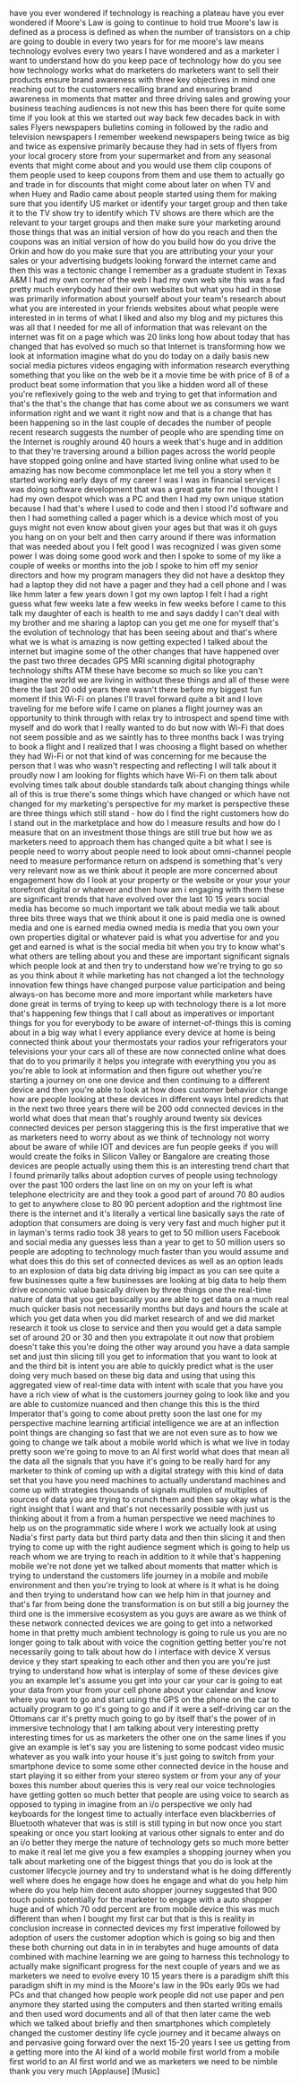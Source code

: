 
have you ever wondered if technology is
reaching a plateau have you ever
wondered if Moore&#39;s Law is going to
continue to hold true Moore&#39;s law is
defined as a process is defined as when
the number of transistors on a chip are
going to double in every two years for
for me moore&#39;s law means technology
evolves every two years I have wondered
and as a marketer I want to understand
how do you keep pace of technology how
do you see how technology works
what do marketers do marketers want to
sell their products ensure brand
awareness with three key objectives in
mind one reaching out to the customers
recalling brand and ensuring brand
awareness in moments that matter and
three driving sales and growing your
business teaching audiences is not new
this has been there for quite some time
if you look at this
we started out way back few decades back
in with sales Flyers newspapers
bulletins coming in followed by the
radio and television newspapers
I remember weekend newspapers being
twice as big and twice as expensive
primarily because they had in sets of
flyers from your local grocery store
from your supermarket and from any
seasonal events that might come about
and you would use them clip coupons of
them people used to keep coupons from
them and use them to actually go and
trade in for discounts that might come
about later on when TV and when Huey and
Radio came about people started using
them for making sure that you identify
US market or identify your target group
and then take it to the TV show try to
identify which TV shows are there which
are the relevant to your target groups
and then make sure your marketing around
those things that was an initial version
of how do you reach and then the coupons
was an initial version of how do you
build how do you drive the Orkin
and how do you make sure that you are
attributing your your your sales or your
advertising budgets looking forward the
internet came and then this was a
tectonic change I remember as a graduate
student in Texas A&amp;M I had my own corner
of the web I had my own web site this
was a fad pretty much everybody had
their own websites but what you had in
those was primarily information about
yourself about your team&#39;s research
about what you are interested in your
friends websites about what people were
interested in in terms of what I liked
and also my blog and my pictures this
was all that I needed for me all of
information that was relevant on the
internet was fit on a page which was 20
links long how about today that has
changed that has evolved so much so that
Internet is transforming how we look at
information imagine what do you do today
on a daily basis new social media
pictures videos engaging with
information research everything
something that you like on the web be it
a movie time be with price of 8 of a
product beat some information that you
like a hidden word all of these you&#39;re
reflexively going to the web and trying
to get that information and that&#39;s the
that&#39;s the change that has come about we
as consumers we want information right
and we want it right now and that is a
change that has been happening so in the
last couple of decades the number of
people recent research suggests the
number of people who are spending time
on the Internet is roughly around 40
hours a week that&#39;s huge and in addition
to that they&#39;re traversing around a
billion pages across the world people
have stopped going online and have
started living online what used to be
amazing has now become commonplace let
me tell you a story when it started
working early days of my career I was I
was in financial services I was doing
software development that was a great
gate for me I thought I had my own
despot
which was a PC and then I had my own
unique station because I had that&#39;s
where I used to code and then I stood
I&#39;d software and then I had something
called a pager which is a device which
most of you guys might not even know
about given your ages but that was it oh
guys you hang on on your belt and then
carry around if there was information
that was needed about you I felt good I
was recognized I was given some power I
was doing some good work and then I
spoke to some of my like a couple of
weeks or months into the job I spoke to
him off my senior directors and how my
program managers they did not have a
desktop they had a laptop they did not
have a pager and they had a cell phone
and I was like hmm later a few years
down I got my own laptop I felt I had a
right guess what few weeks late a few
weeks in few weeks before I came to this
talk my daughter of each is health to me
and says daddy I can&#39;t deal with my
brother and me sharing a laptop can you
get me one for myself that&#39;s the
evolution of technology that has been
seeing about and that&#39;s where what we is
what is amazing is now getting expected
I talked about the internet but imagine
some of the other changes that have
happened over the past two three decades
GPS MRI scanning digital photography
technology shifts ATM these have become
so much so like you can&#39;t imagine the
world we are living in without these
things and all of these were there the
last 20 odd years there wasn&#39;t there
before my biggest fun moment if this
Wi-Fi on planes I&#39;ll travel forward
quite a bit and I love traveling for me
before wife I came on planes a flight
journey was an opportunity to think
through with relax try to introspect and
spend time with myself and do work that
I really wanted to do but now with Wi-Fi
that does not seem possible and as we
saintly has to three months back I was
trying to book a flight
and I realized that I was choosing a
flight based on whether they had Wi-Fi
or not that kind of was concerning for
me because the person that I was
who wasn&#39;t respecting and reflecting I
will talk about it proudly now I am
looking for flights which have Wi-Fi on
them talk about evolving times talk
about double standards talk about
changing things while all of this is
true there&#39;s some things which have
changed or which have not changed for my
marketing&#39;s perspective for my market is
perspective these are three things which
still stand - how do I find the right
customers how do I stand out in the
marketplace and how do I measure results
and how do I measure that on an
investment those things are still true
but how we as marketers need to approach
them has changed quite a bit what I see
is people need to worry about people
need to look about omni-channel people
need to measure performance return on
adspend is something that&#39;s very very
relevant now as we think about it people
are more concerned about engagement how
do I look at your property or the
website or your your your storefront
digital or whatever and then how am i
engaging with them these are significant
trends that have evolved over the last
10 15 years social media has become so
much important we talk about media we
talk about three bits three ways that we
think about it one is paid media one is
owned media and one is earned media
owned media is media that you own your
own properties digital or whatever paid
is what you advertise for and you get
and earned is what is the social media
bit when you try to know what&#39;s what
others are telling about you and these
are important significant signals which
people look at and then try to
understand how we&#39;re trying to go so as
you think about it while marketing has
not changed a lot the technology
innovation few things have changed
purpose value participation and being
always-on has become more and more
important while marketers have done
great in terms of trying to keep up with
technology there is a lot more that&#39;s
happening few things that I call about
as imperatives or important things for
you for everybody to be aware of
internet-of-things this is coming about
in a big way what I every appliance
every device at home is being connected
think about your thermostats your radios
your refrigerators your televisions your
your cars all of these are now connected
online what does that do to you
primarily it helps you integrate with
everything you you as you&#39;re able to
look at information and then figure out
whether you&#39;re starting a journey on one
one device and then continuing to a
different device and then you&#39;re able to
look at how does customer behavior
change how are people looking at these
devices in different ways
Intel predicts that in the next two
three years there will be 200 odd
connected devices in the world what does
that mean that&#39;s roughly around twenty
six devices connected devices per person
staggering this is the first imperative
that we as marketers need to worry about
as we think of technology not worry
about be aware of while IOT and devices
are fun people
geeks if you will would create the folks
in Silicon Valley or Bangalore are
creating those devices are people
actually using them this is an
interesting trend chart that I found
primarily talks about adoption curves of
people using technology over the past
100 orders the last line on on my on
your left is what telephone electricity
are and they took a good part of around
70 80 audios to get to anywhere close to
80 90 percent adoption and the rightmost
line there is the internet and it&#39;s
literally a vertical line basically says
the rate of adoption that consumers are
doing is very very fast and much higher
put it in layman&#39;s terms radio took 38
years to get to 50 million users
Facebook and social media
any guesses less than a year to get to
50 million users so people are adopting
to technology much faster than you would
assume and what does this do this set of
connected devices as well as an option
leads to an explosion of data big data
driving big impact as you can see quite
a few businesses quite a few businesses
are looking at big data to help them
drive economic value basically driven by
three things one the real-time nature of
data that you get basically you are able
to get data on a much real much quicker
basis not necessarily months but days
and hours the scale at which you get
data when you did market research of and
we did market research it took us close
to service and then you would get a data
sample set of around 20 or 30 and then
you extrapolate it out now that problem
doesn&#39;t take this you&#39;re doing the other
way around you have a data sample set
and just thin slicing till you get to
information that you want to look at and
the third bit is intent you are able to
quickly predict what is the user doing
very much based on these big data and
using that using this aggregated view of
real-time data with intent with scale
that you have you have a rich view of
what is the customers journey going to
look like and you are able to customize
nuanced and then change this this is the
third Imperator that&#39;s going to come
about pretty soon the last one for my
perspective machine learning artificial
intelligence we are at an inflection
point things are changing so fast that
we are not even sure as to how we going
to change we talk about a mobile world
which is what we live in today pretty
soon we&#39;re going to move to an AI first
world what does that mean all the data
all the signals that you have it&#39;s going
to be really hard for any marketer to
think of coming up with a digital
strategy with this kind of data set that
you have you need machines to actually
understand machines and come up with
strategies
thousands of signals multiples of
multiples of sources of data you are
trying to crunch them and then say okay
what is the right insight that I want
and that&#39;s not necessarily possible with
just us thinking about it from a from a
human perspective we need machines to
help us on the programmatic side where I
work we actually look at using Nadia&#39;s
first party data but third party data
and then thin slicing it and then trying
to come up with the right audience
segment which is going to help us reach
whom we are trying to reach in addition
to it while that&#39;s happening mobile
we&#39;re not done yet
we talked about moments that matter
which is trying to understand the
customers life journey in a mobile and
mobile environment and then you&#39;re
trying to look at where is it what is he
doing and then trying to understand how
can we help him in that journey and
that&#39;s far from being done
the transformation is on but still a big
journey the third one is the immersive
ecosystem as you guys are aware as we
think of these network connected devices
we are going to get into a networked
home in that pretty much ambient
technology is going to rule us you are
no longer going to talk about with voice
the cognition getting better you&#39;re not
necessarily going to talk about how do I
interface with device X versus device y
they start speaking to each other and
then you are you&#39;re just trying to
understand how what is interplay of some
of these devices give you an example
let&#39;s assume you get into your car your
car is going to eat your data from your
from your cell phone about your calendar
and know where you want to go and start
using the GPS on the phone on the car to
actually program to go it&#39;s going to go
and if it were a self-driving car on the
Ottomans car it&#39;s pretty much going to
go by itself that&#39;s the power of in
immersive technology that I am talking
about very interesting pretty
interesting times for us as marketers
the other one on the same lines if you
give an example is let&#39;s say you are
listening to some podcast video music
whatever as you walk into your house
it&#39;s just going to switch from your
smartphone device to some some other
connected device in the house and start
playing it so either from your stereo
system or from your any of your boxes
this number about queries this is very
real
our voice technologies have getting
gotten so much better that people are
using voice to search as opposed to
typing in imagine from an i/o
perspective we only had keyboards for
the longest time to actually interface
even blackberries of Bluetooth whatever
that was is still is still typing in but
now once you start speaking or once you
start looking at various other signals
to enter and do an i/o better they merge
the nature of technology gets so much
more better to make it real let me give
you a few examples a shopping journey
when you talk about marketing one of the
biggest things that you do is look at
the customer lifecycle journey and try
to understand what is he doing
differently well where does he engage
how does he engage and what do you help
him where do you help him
decent auto shopper journey suggested
that 900 touch points potentially for
the marketer to engage with a auto
shopper huge and of which 70 odd percent
are from mobile device this was much
different than when I bought my first
car but that is this is reality
in conclusion increase in connected
devices
my first imperative followed by adoption
of users the customer adoption which is
going so big and then these both
churning out data in in in terabytes and
huge amounts of data combined with
machine learning we are going to harness
this technology to actually make
significant progress for the next couple
of years and we as marketers we need to
evolve every 10 15 years there is a
paradigm shift this paradigm shift in my
mind is the Moore&#39;s law in the 90s early
90s we had PCs and that changed how
people work people did not use paper and
pen anymore they started using the
computers and then started writing
emails and then used word documents and
all of that then later came the web
which we talked about briefly and then
smartphones which completely changed the
customer destiny
life cycle journey and it became always
on and pervasive going forward over the
next 15-20 years I see us getting from a
getting more into the AI kind of a world
mobile first world from a mobile first
world to an AI first world and we as
marketers we need to be nimble thank you
very much
[Applause]
[Music]
